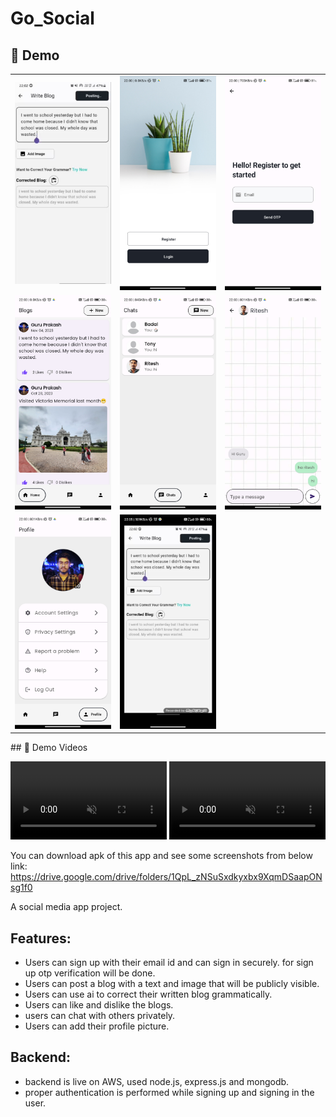 # Go_Social
## 🚀 Demo

<table>
  <tr>
    <td><img src="assets/ss1.jpg" width="200"></td>
    <td><img src="assets/ss2.jpg" width="200"></td>
    <td><img src="assets/ss3.jpg" width="200"></td>
  </tr>
  <tr>
    <td><img src="assets/ss4.jpg" width="200"></td>
    <td><img src="assets/ss5.jpg" width="200"></td>
    <td><img src="assets/ss6.jpg" width="200"></td>
  </tr>
  <tr>
    <td><img src="assets/ss7.jpg" width="200"></td>
    <td><img src="assets/ss8.jpg" width="200"></td>
  </tr>
</table>
## 🎥 Demo Videos

<video src="assets/videos/demo1.mp4" width="250" autoplay loop muted playsinline></video>
<video src="assets/videos/demo2.mp4" width="250" autoplay loop muted playsinline></video>


You can download apk of this app and see some screenshots from below link: 
https://drive.google.com/drive/folders/1QpL_zNSuSxdkyxbx9XqmDSaapONsg1f0

A social media app project.
## Features: 
- Users can sign up with their email id and can sign in securely. for sign up otp verification will be done.
- Users can post a blog with a text and image that will be publicly visible.
- Users can use ai to correct their written blog grammatically.
- Users can like and dislike the blogs.
- users can chat with others privately.
- Users can add their profile picture.

## Backend:
- backend is live on AWS, used node.js, express.js and mongodb.
- proper authentication is performed while signing up and signing in the user.
